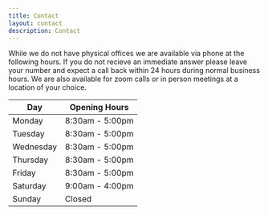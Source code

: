 ```yaml
---
title: Contact
layout: contact
description: Contact
---
```


While we do not have physical offices we are available via phone at the following hours. If you do not recieve an immediate answer please leave your number and expect a call back within 24 hours during normal business hours. We are also available for zoom calls or in person meetings at a location of your choice. 

| Day       | Opening Hours   |
| --------- | --------------- |
| Monday    | 8:30am - 5:00pm |
| Tuesday   | 8:30am - 5:00pm |
| Wednesday | 8:30am - 5:00pm |
| Thursday  | 8:30am - 5:00pm |
| Friday    | 8:30am - 5:00pm |
| Saturday  | 9:00am - 4:00pm |
| Sunday    | Closed          |
